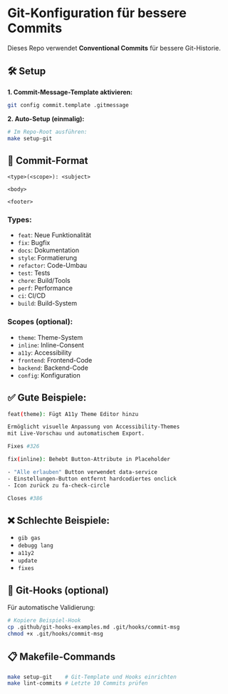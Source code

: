 # Git-Konfiguration für bessere Commits

Dieses Repo verwendet **Conventional Commits** für bessere Git-Historie.

## 🛠️ Setup

**1. Commit-Message-Template aktivieren:**
```bash
git config commit.template .gitmessage
```

**2. Auto-Setup (einmalig):**
```bash
# Im Repo-Root ausführen:
make setup-git
```

## 📝 Commit-Format

```
<type>(<scope>): <subject>

<body>

<footer>
```

### Types:
- `feat`: Neue Funktionalität
- `fix`: Bugfix  
- `docs`: Dokumentation
- `style`: Formatierung
- `refactor`: Code-Umbau
- `test`: Tests
- `chore`: Build/Tools
- `perf`: Performance
- `ci`: CI/CD
- `build`: Build-System

### Scopes (optional):
- `theme`: Theme-System
- `inline`: Inline-Consent
- `a11y`: Accessibility  
- `frontend`: Frontend-Code
- `backend`: Backend-Code
- `config`: Konfiguration

## ✅ Gute Beispiele:

```bash
feat(theme): Fügt A11y Theme Editor hinzu

Ermöglicht visuelle Anpassung von Accessibility-Themes
mit Live-Vorschau und automatischem Export.

Fixes #326
```

```bash
fix(inline): Behebt Button-Attribute in Placeholder

- "Alle erlauben" Button verwendet data-service
- Einstellungen-Button entfernt hardcodiertes onclick
- Icon zurück zu fa-check-circle

Closes #386
```

## ❌ Schlechte Beispiele:

- `gib gas`
- `debugg lang`  
- `a11y2`
- `update`
- `fixes`

## 🔧 Git-Hooks (optional)

Für automatische Validierung:

```bash
# Kopiere Beispiel-Hook
cp .github/git-hooks-examples.md .git/hooks/commit-msg
chmod +x .git/hooks/commit-msg
```

## 📋 Makefile-Commands

```bash
make setup-git    # Git-Template und Hooks einrichten
make lint-commits # Letzte 10 Commits prüfen
```